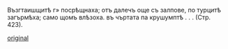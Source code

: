 ﻿Възгтаишщитѣ г» посрѣщнаха; отъ далечъ още съ залпове, по турцитѣ загърмѣха; само щомъ влѣзоха. въ чъртата па крушумптѣ . . . (Стр. 423).

[original](images/470.jpg)